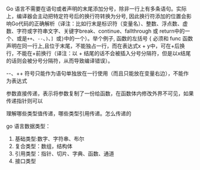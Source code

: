 Go 语言不需要在语句或者声明的末尾添加分号，除非一行上有多条语句。实际上，编译器会主动把特定符号后的换行符转换为分号, 因此换行符添加的位置会影响Go代码的正确解析（译注：比如行末是标识符（变量名）、整数、浮点数、虚数、字符或字符串文字、关键字break、continue、fallthrough 或 return中的一个、或是`++`、`--`、`)`、`] `或`}`中的一个）。举个例子, 函数的左括号 { 必须和 func 函数声明在同一行上,且位于末尾，不能独占一行，而在表达式x + y中，可在+后换行，不能在+前换行（译注：以 + 结尾的话不会被插入分号分隔符，但是以x结尾的话则会被分号分隔符，从而导致编译错误）。



--、++ 符号只能作为语句单独放在一行使用（而且只能放在变量右边），不能作为表达式



参数直接传递，表示将参数复制了一份给函数，在函数体内修改外界不可见，如果传递指针则可以

理解哪些类型值传递，哪些类型引用传递。怎么传递的



go 语言数据类型：

1. 基础类型:数字、字符串、布尔
2. 复合类型：数组，结构体
3. 引用类型：指针、切片、字典、函数、通道
4. 接口类型

